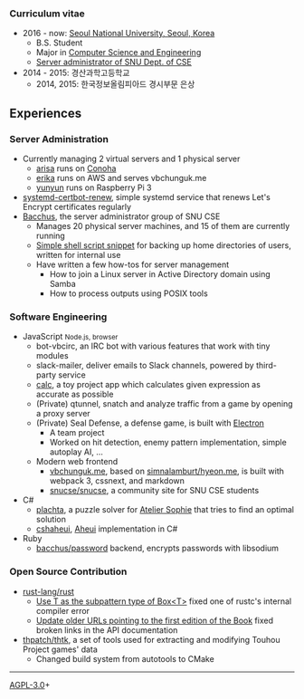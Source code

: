 ### Curriculum vitae

* 2016 - now: [Seoul National University, Seoul, Korea][snu]
  - B.S. Student
  - Major in [Computer Science and Engineering][cse]
  - [Server administrator of SNU Dept. of CSE][bacchus]
* 2014 - 2015: 경산과학고등학교
  * 2014, 2015: 한국정보올림피아드 경시부문 은상

[snu]: http://en.snu.ac.kr/
[cse]: https://cse.snu.ac.kr/
[bacchus]: https://bacchus.snucse.org/about/

## Experiences

### Server Administration

* Currently managing 2 virtual servers and 1 physical server
  - [arisa] runs on [Conoha]
  - [erika] runs on AWS and serves vbchunguk.me
  - [yunyun] runs on Raspberry Pi 3
* [systemd-certbot-renew], simple systemd service that renews Let's Encrypt
certificates regularly
* [Bacchus], the server administrator group of SNU CSE
  - Manages 20 physical server machines, and 15 of them are currently running
  - [Simple shell script snippet][backup.sh] for backing up home directories of
  users, written for internal use
  - Have written a few how-tos for server management
    * How to join a Linux server in Active Directory domain using Samba
    * How to process outputs using POSIX tools

[Bacchus]: https://bacchus.snucse.org/about/
[arisa]: https://arisa.vbchunguk.me/
[Conoha]: https://www.conoha.jp/
[erika]: https://arisa.vbchunguk.me/
[yunyun]: https://yunyun.vbchunguk.me/
[systemd-certbot-renew]: https://github.com/tirr-c/systemd-certbot-renew
[backup.sh]: https://gist.github.com/tirr-c/c7a972db17fdb4ac384b9abb7c92ffed

### Software Engineering

* JavaScript <small>Node.js, browser</small>
  - bot-vbcirc, an IRC bot with various features that work with tiny modules
  - slack-mailer, deliver emails to Slack channels, powered by third-party
  service
  - [calc], a toy project app which calculates given expression as accurate as
  possible
  - (Private) qtunnel, snatch and analyze traffic from a game by opening a
  proxy server
  - (Private) Seal Defense, a defense game, is built with [Electron]
    * A team project
    * Worked on hit detection, enemy pattern implementation, simple autoplay AI,
    ...
  - Modern web frontend
    * [vbchunguk.me], based on [simnalamburt/hyeon.me][hyeon.me], is built with
    webpack 3, cssnext, and markdown
    * [snucse/snucse][snucse], a community site for SNU CSE students
* C#
  - [plachta], a puzzle solver for [Atelier Sophie][sophie] that tries to find
  an optimal solution
  - [cshaheui], [Aheui] implementation in C#
* Ruby
  - [bacchus/password][password] backend, encrypts passwords with libsodium

[calc]: https://github.com/tirr-c/calc
[Electron]: https://electron.atom.io/
[vbchunguk.me]: https://github.com/tirr-c/vbchunguk.me
[hyeon.me]: https://github.com/simnalamburt/hyeon.me
[snucse]: https://github.com/snucse/snucse
[plachta]: https://github.com/tirr-c/plachta
[sophie]: http://store.steampowered.com/app/527270
[cshaheui]: https://github.com/tirr-c/cshaheui
[Aheui]: https://aheui.github.io/
[password]: https://github.com/bacchus/password

### Open Source Contribution

* [rust-lang/rust][rust]
  - [Use T as the subpattern type of Box&lt;T&gt;][boxed-wild-pattern] fixed
  one of rustc's internal compiler error
  - [Update older URLs pointing to the first edition of the
  Book][fix-older-urls] fixed broken links in the API documentation
* [thpatch/thtk][thtk], a set of tools used for extracting and modifying
Touhou Project games' data
  - Changed build system from autotools to CMake

[rust]: https://github.com/rust-lang/rust
[boxed-wild-pattern]: https://github.com/rust-lang/rust/pull/42730
[struct-field-attributes]: https://github.com/rust-lang/rust/pull/42656
[fix-older-urls]: https://github.com/rust-lang/rust/pull/42623
[thtk]: https://github.com/thpatch/thtk

---

[AGPL-3.0]+

[AGPL-3.0]: https://github.com/tirr-c/vbchunguk.me/blob/master/LICENSE
